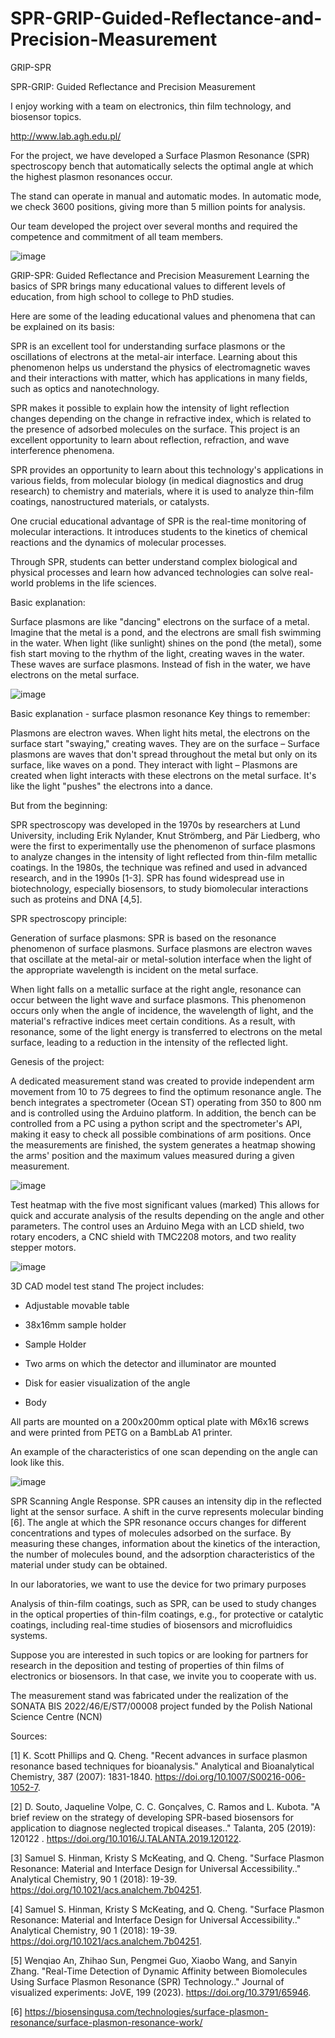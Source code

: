 # SPR-GRIP-Guided-Reflectance-and-Precision-Measurement

GRIP-SPR

 

SPR-GRIP: Guided Reflectance and Precision Measurement

 

I enjoy working with a team on electronics, thin film technology, and biosensor topics.

 

http://www.lab.agh.edu.pl/

 

For the project, we have developed a Surface Plasmon Resonance (SPR) spectroscopy bench that automatically selects the optimal angle at which the highest plasmon resonances occur. 

The stand can operate in manual and automatic modes. In automatic mode, we check 3600 positions, giving more than 5 million points for analysis.

 

Our team developed the project over several months and required the competence and commitment of all team members.

![image](https://github.com/user-attachments/assets/2ea0bf25-9229-4a7c-b470-3db6a07ca8eb)

GRIP-SPR: Guided Reflectance and Precision Measurement
Learning the basics of SPR brings many educational values to different levels of education, from high school to college to PhD studies.

 

Here are some of the leading educational values and phenomena that can be explained on its basis:

 

SPR is an excellent tool for understanding surface plasmons or the oscillations of electrons at the metal-air interface. Learning about this phenomenon helps us understand the physics of electromagnetic waves and their interactions with matter, which has applications in many fields, such as optics and nanotechnology.

 

SPR makes it possible to explain how the intensity of light reflection changes depending on the change in refractive index, which is related to the presence of adsorbed molecules on the surface. This project is an excellent opportunity to learn about reflection, refraction, and wave interference phenomena.

SPR provides an opportunity to learn about this technology's applications in various fields, from molecular biology (in medical diagnostics and drug research) to chemistry and materials, where it is used to analyze thin-film coatings, nanostructured materials, or catalysts.

 

One crucial educational advantage of SPR is the real-time monitoring of molecular interactions. It introduces students to the kinetics of chemical reactions and the dynamics of molecular processes.

Through SPR, students can better understand complex biological and physical processes and learn how advanced technologies can solve real-world problems in the life sciences.

 

Basic explanation:

 

Surface plasmons are like "dancing" electrons on the surface of a metal. Imagine that the metal is a pond, and the electrons are small fish swimming in the water. When light (like sunlight) shines on the pond (the metal), some fish start moving to the rhythm of the light, creating waves in the water. These waves are surface plasmons. Instead of fish in the water, we have electrons on the metal surface.

![image](https://github.com/user-attachments/assets/422ae3c9-50f0-4bfa-844c-cbb8771781b5)

Basic explanation - surface plasmon resonance
Key things to remember:

Plasmons are electron waves. When light hits metal, the electrons on the surface start "swaying," creating waves.
They are on the surface – Surface plasmons are waves that don't spread throughout the metal but only on its surface, like waves on a pond.
They interact with light – Plasmons are created when light interacts with these electrons on the metal surface. It's like the light "pushes" the electrons into a dance.
 

But from the beginning:

 

SPR spectroscopy was developed in the 1970s by researchers at Lund University, including Erik Nylander, Knut Strömberg, and Pär Liedberg, who were the first to experimentally use the phenomenon of surface plasmons to analyze changes in the intensity of light reflected from thin-film metallic coatings. In the 1980s, the technique was refined and used in advanced research, and in the 1990s [1-3]. SPR has found widespread use in biotechnology, especially biosensors, to study biomolecular interactions such as proteins and DNA [4,5].

 

SPR spectroscopy principle:

 

Generation of surface plasmons: SPR is based on the resonance phenomenon of surface plasmons. Surface plasmons are electron waves that oscillate at the metal-air or metal-solution interface when the light of the appropriate wavelength is incident on the metal surface.

 

When light falls on a metallic surface at the right angle, resonance can occur between the light wave and surface plasmons. This phenomenon occurs only when the angle of incidence, the wavelength of light, and the material's refractive indices meet certain conditions. As a result, with resonance, some of the light energy is transferred to electrons on the metal surface, leading to a reduction in the intensity of the reflected light.

 

Genesis of the project:

 

A dedicated measurement stand was created to provide independent arm movement from 10 to 75 degrees to find the optimum resonance angle. The bench integrates a spectrometer (Ocean ST) operating from 350 to 800 nm and is controlled using the Arduino platform. In addition, the bench can be controlled from a PC using a python script and the spectrometer's API, making it easy to check all possible combinations of arm positions. Once the measurements are finished, the system generates a heatmap showing the arms' position and the maximum values measured during a given measurement.

![image](https://github.com/user-attachments/assets/70e6d3b7-81c8-481e-8d51-63c5ef677963)

Test heatmap with the five most significant values (marked)
This allows for quick and accurate analysis of the results depending on the angle and other parameters. The control uses an Arduino Mega with an LCD shield, two rotary encoders, a CNC shield with TMC2208 motors, and two reality stepper motors.

![image](https://github.com/user-attachments/assets/49adfb5c-83f1-4dab-9970-8e38dd91bcdd)

3D CAD model test stand
The project includes:

 

- Adjustable movable table

- 38x16mm sample holder

- Sample Holder

- Two arms on which the detector and illuminator are mounted

- Disk for easier visualization of the angle 

- Body

 

All parts are mounted on a 200x200mm optical plate with M6x16 screws and were printed from PETG on a BambLab A1 printer. 

 

An example of the characteristics of one scan depending on the angle can look like this.

![image](https://github.com/user-attachments/assets/d67ba9ec-9ce9-4037-a7dd-6e62f0e43327)

SPR Scanning Angle Response. SPR causes an intensity dip in the reflected light at the sensor surface. A shift in the curve represents molecular binding [6].
The angle at which the SPR resonance occurs changes for different concentrations and types of molecules adsorbed on the surface. By measuring these changes, information about the kinetics of the interaction, the number of molecules bound, and the adsorption characteristics of the material under study can be obtained.

In our laboratories, we want to use the device for two primary purposes 

Analysis of thin-film coatings, such as SPR, can be used to study changes in the optical properties of thin-film coatings, e.g., for protective or catalytic coatings, including real-time studies of biosensors and microfluidics systems.

 

Suppose you are interested in such topics or are looking for partners for research in the deposition and testing of properties of thin films of electronics or biosensors. In that case, we invite you to cooperate with us.

The measurement stand was fabricated under the realization of the SONATA BIS 2022/46/E/ST7/00008 project funded by the Polish National Science Centre (NCN)

Sources:

[1] K. Scott Phillips and Q. Cheng. "Recent advances in surface plasmon resonance based techniques for bioanalysis." Analytical and Bioanalytical Chemistry, 387 (2007): 1831-1840. https://doi.org/10.1007/S00216-006-1052-7.

[2] D. Souto, Jaqueline Volpe, C. C. Gonçalves, C. Ramos and L. Kubota. "A brief review on the strategy of developing SPR-based biosensors for application to diagnose neglected tropical diseases.." Talanta, 205 (2019): 120122 . https://doi.org/10.1016/J.TALANTA.2019.120122.

[3] Samuel S. Hinman, Kristy S McKeating, and Q. Cheng. "Surface Plasmon Resonance: Material and Interface Design for Universal Accessibility.." Analytical Chemistry, 90 1 (2018): 19-39. https://doi.org/10.1021/acs.analchem.7b04251.

[4] Samuel S. Hinman, Kristy S McKeating, and Q. Cheng. "Surface Plasmon Resonance: Material and Interface Design for Universal Accessibility.." Analytical Chemistry, 90 1 (2018): 19-39. https://doi.org/10.1021/acs.analchem.7b04251.

[5] Wenqiao An, Zhihao Sun, Pengmei Guo, Xiaobo Wang, and Sanyin Zhang. "Real-Time Detection of Dynamic Affinity between Biomolecules Using Surface Plasmon Resonance (SPR) Technology.." Journal of visualized experiments: JoVE, 199 (2023). https://doi.org/10.3791/65946.

[6] https://biosensingusa.com/technologies/surface-plasmon-resonance/surface-plasmon-resonance-work/

 


